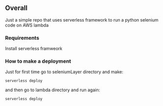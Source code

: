 
## Overall

Just a simple repo that uses serverless framework to run a python selenium code on AWS lambda

### Requirements

Install serverless framweork

### How to make a deployment

Just for first time go to seleniumLayer directory and make:

```serverless deploy```

and then go to lambda directory and run again:

```serverless deploy```
